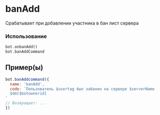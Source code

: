 # banAdd
Срабатывает при добавлении участника в бан лист сервера
### Использование
```php
bot.onbanAdd()
bot.banAddCommand
```
## Пример(ы)

```javascript
bot.banAddcommand({
  name: 'banAdd',
  code: `Пользователь $usertag был забанен на сервере $serverName
  $dm[$botownerid]
`
// Возвращает: ...
})
```